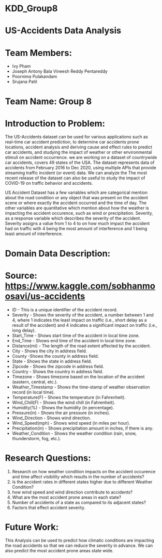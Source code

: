 # KDD_Group8
# US-Accidents Data Analysis
# Team Members:
* Ivy Pham
* Joseph Antony Bala Vineesh Reddy Pentareddy
* Poornima Pulakandam
* Srujana Patil

# Team Name: Group 8

# Introduction to Problem: 
The US-Accidents dataset can be used for various applications such as real-time car accident prediction, to determine car accidents prone locations, accident analysis and deriving cause and effect rules to predict car accidents, and studying the impact of weather or other environmental stimuli on accident occurrence. we are working on a dataset of countrywide car accidents, covers 49 states of the USA. The dataset represents data of accidents from February 2016 to Dec 2020, using multiple APIs that provide streaming traffic incident (or event) data. We can analyze the The most recent release of the dataset can also be useful to study the impact of COVID-19 on traffic behavior and accidents.

US Accident Dataset has a few variables which are categorical  mention about the road condition or any object that was present on the accident scene or where exactly the accident occurred and the time of day. The  other variables are quantitative which mention about how the weather is impacting the accident occurence, such as wind or precipitation. Severity, as a response variable which describes the severity of the accident. Severity assigns a value from 1 to 4 to on how much impact the accident had on traffic with 4 being the most amount of interference and 1 being least amount of interference.

# Domain Data Description:
# Source: https://www.kaggle.com/sobhanmoosavi/us-accidents
* ID - This is a unique identifier of the accident record.
* Severity - Shows the severity of the accident, a number between 1 and 4, where 1 indicates the least impact on traffic (i.e., short delay as a result of the accident) and 4 indicates a significant impact on traffic (i.e., long delay).
* Start_Time - Shows start time of the accident in local time zone.
* End_Time - Shows end time of the accident in local time zone.
* Distance(mi) - The length of the road extent affected by the accident.
* City - Shows the city in address field.
* County -Shows the county in address field.
* State - Shows the state in address field.
* Zipcode - Shows the zipcode in address field.
* Country - Shows the country in address field.
* Timezone - Shows timezone based on the location of the accident (eastern, central, etc.).
* Weather_Timestamp - Shows the time-stamp of weather observation record (in local time).
* Temperature(F) - Shows the temperature (in Fahrenheit).
* Wind_Chill(F) - Shows the wind chill (in Fahrenheit).
* Humidity(%) - Shows the humidity (in percentage).
* Pressure(in) - Shows the air pressure (in inches).
* Wind_Direction - Shows wind direction.
* Wind_Speed(mph) - Shows wind speed (in miles per hour).
* Precipitation(in) - Shows precipitation amount in inches, if there is any.
* Weather_Condition - Shows the weather condition (rain, snow, thunderstorm, fog, etc.).
# Research Questions:
1. Research on how weather condition  impacts on the accident occurence and time affect visibility which results in the number of accidents?
2. Is the accident rates in different states higher due to different Weather Condition?
3. how wind speed and wind direction contribute to accidents?
4. What are the most accident prone areas in each state?
5. Number of accidents of a state as compared to its adjacent states?
6. Factors that effect accident severity.
# Future Work:
This Analysis can be used to predict how climatic conditions are impacting the road accidents so that we can reduce the severity in advance. We can also predict the most accident prone areas state wide.



